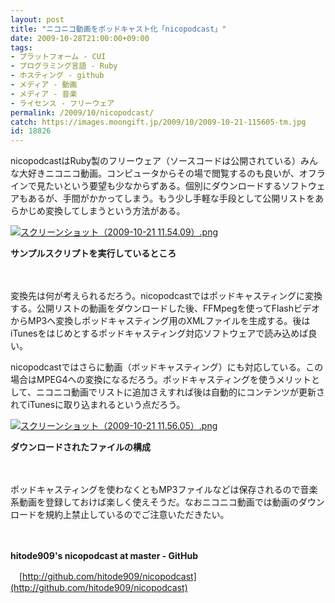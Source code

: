 ```yaml
---
layout: post
title: "ニコニコ動画をポッドキャスト化「nicopodcast」"
date: 2009-10-28T21:00:00+09:00
tags: 
- プラットフォーム - CUI
- プログラミング言語 - Ruby
- ホスティング - github
- メディア - 動画
- メディア - 音楽
- ライセンス - フリーウェア
permalink: /2009/10/nicopodcast/
catch: https://images.moongift.jp/2009/10/2009-10-21-115605-tm.jpg
id: 18826
---
```

nicopodcastはRuby製のフリーウェア（ソースコードは公開されている）みんな大好きニコニコ動画。コンピュータからその場で閲覧するのも良いが、オフラインで見たいという要望も少なからずある。個別にダウンロードするソフトウェアもあるが、手間がかかってしまう。もう少し手軽な手段として公開リストをあらかじめ変換してしまうという方法がある。

  

[![スクリーンショット（2009-10-21 11.54.09）.png](https://images.moongift.jp/2009/10/2009-10-21-115409-tm.jpg)](https://images.moongift.jp/2009/10/2009-10-21-115409.png)  
  
**サンプルスクリプトを実行しているところ**

  

　

  

変換先は何が考えられるだろう。nicopodcastではポッドキャスティングに変換する。公開リストの動画をダウンロードした後、FFMpegを使ってFlashビデオからMP3へ変換しポッドキャスティング用のXMLファイルを生成する。後はiTunesをはじめとするポッドキャスティング対応ソフトウェアで読み込めば良い。

  
  
<!--more-->

nicopodcastではさらに動画（ボッドキャスティング）にも対応している。この場合はMPEG4への変換になるだろう。ポッドキャスティングを使うメリットとして、ニコニコ動画でリストに追加さえすれば後は自動的にコンテンツが更新されてiTunesに取り込まれるという点だろう。

  

[![スクリーンショット（2009-10-21 11.56.05）.png](https://images.moongift.jp/2009/10/2009-10-21-115605-tm.jpg)](https://images.moongift.jp/2009/10/2009-10-21-115605.png)  
  
**ダウンロードされたファイルの構成**

  

　

  

ポッドキャスティングを使わなくともMP3ファイルなどは保存されるので音楽系動画を登録しておけば楽しく使えそうだ。なおニコニコ動画では動画のダウンロードを規約上禁止しているのでご注意いただきたい。

  

　

  

**hitode909's nicopodcast at master - GitHub**  
  
　[http://github.com/hitode909/nicopodcast](http://github.com/hitode909/nicopodcast)

  
